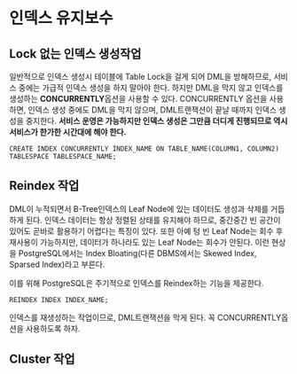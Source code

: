 # 인덱스 유지보수
## Lock 없는 인덱스 생성작업
일반적으로 인덱스 생성시 테이블에 Table Lock을 걸게 되어 DML을 방해하므로, 서비스 중에는 가급적 인덱스 생성을 하지 말아야 한다. 하지만 DML을 막지 않고 인덱스를 생성하는 **CONCURRENTLY**옵션을 사용할 수 있다. CONCURRENTLY 옵션을 사용하면, 인덱스 생성 중에도 DML을 막지 않으며, DML트랜잭션이 끝날 때까지 인덱스 생성을 중지한다. **서비스 운영은 가능하지만 인덱스 생성은 그만큼 더디게 진행되므로 역시 서비스가 한가한 시간대에 해야 한다.**
```
CREATE INDEX CONCURRENTLY INDEX_NAME ON TABLE_NAME(COLUMN1, COLUMN2)
TABLESPACE TABLESPACE_NAME;
```

## Reindex 작업
DML이 누적되면서 B-Tree인덱스의 Leaf Node에 있는 데이터도 생성과 삭제를 거듭하게 된다. 인덱스 데이터는 항상 정렬된 상태를 유지해야 하므로, 중간중간 빈 공간이 있어도 곧바로 활용하기 어렵다는 특징이 있다. 또한 아예 텅 빈 Leaf Node는 회수 후 재사용이 가능하지만, 데이터가 하나라도 있는 Leaf Node는 회수가 안된다. 이런 현상을 PostgreSQL에서는 Index Bloating(다른 DBMS에서는 Skewed Index, Sparsed Index)라고 부른다.       

이를 위해 PostgreSQL은 주기적으로 인덱스를 Reindex하는 기능을 제공한다.
```
REINDEX INDEX INDEX_NAME;
```
인덱스를 재생성하는 작업이므로, DML트랜잭션을 막게 된다. 꼭 CONCURRENTLY옵션을 사용하도록 하자.

## Cluster 작업
